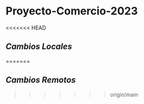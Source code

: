 # Proyecto-Comercio-2023
<<<<<<< HEAD
## *Cambios Locales*
=======
## *Cambios Remotos*
>>>>>>> origin/main

